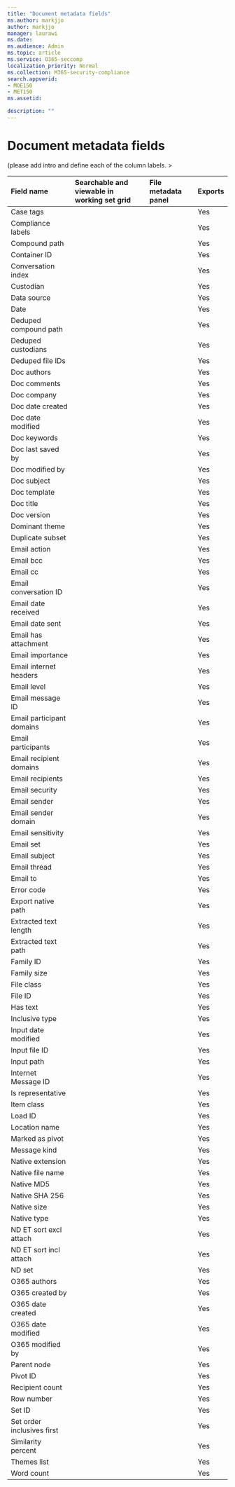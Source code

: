 ```yaml
---
title: "Document metadata fields"
ms.author: markjjo
author: markjjo
manager: laurawi
ms.date: 
ms.audience: Admin
ms.topic: article
ms.service: O365-seccomp
localization_priority: Normal
ms.collection: M365-security-compliance 
search.appverid: 
- MOE150
- MET150
ms.assetid: 

description: ""
---
```


# Document metadata fields

(please add intro and define each of the column labels. >


| **Field name** </br>| **Searchable and viewable in working set grid** | **File metadata panel** | **Exports** |
|:-------------------------- |:---------------------------------------- |:------------------------|:------------------|
|Case tags                  |                                                 |                         | Yes         |
|Compliance labels          |                                                 |                         | Yes         |
|Compound path              |                                                 |                         | Yes         |
|Container ID               |                                                 |                         | Yes         |
|Conversation index         |                                                 |                         | Yes         |
|Custodian                  |                                                 |                         | Yes         |
|Data source                |                                                 |                         | Yes         |
|Date                       |                                                 |                         | Yes         |
|Deduped compound path      |                                                 |                         | Yes         |
|Deduped custodians         |                                                 |                         | Yes         |
|Deduped file IDs           |                                                 |                         | Yes         |
|Doc authors                |                                                 |                         | Yes         |
|Doc comments               |                                                 |                         | Yes         |
|Doc company                |                                                 |                         | Yes         |
|Doc date created           |                                                 |                         | Yes         |
|Doc date modified          |                                                 |                         | Yes         |
|Doc keywords               |                                                 |                         | Yes         |
|Doc last saved by          |                                                 |                         | Yes         |
|Doc modified by            |                                                 |                         | Yes         |
|Doc subject                |                                                 |                         | Yes         |
|Doc template               |                                                 |                         | Yes         |
|Doc title                  |                                                 |                         | Yes         |
|Doc version                |                                                 |                         | Yes         |
|Dominant theme             |                                                 |                         | Yes         |
|Duplicate subset           |                                                 |                         | Yes         |
|Email action               |                                                 |                         | Yes         |
|Email bcc                  |                                                 |                         | Yes         |
|Email cc                   |                                                 |                         | Yes         |
|Email conversation ID      |                                                 |                         | Yes         |
|Email date received        |                                                 |                         | Yes         |
|Email date sent            |                                                 |                         | Yes         |
|Email has attachment       |                                                 |                         | Yes         |
|Email importance           |                                                 |                         | Yes         |
|Email internet headers     |                                                 |                         | Yes         |
|Email level                |                                                 |                         | Yes         |
|Email message ID           |                                                 |                         | Yes         |
|Email participant domains  |                                                 |                         | Yes         |
|Email participants         |                                                 |                         | Yes         |
|Email recipient domains    |                                                 |                         | Yes         |
|Email recipients           |                                                 |                         | Yes         |
|Email security             |                                                 |                         | Yes         |
|Email sender               |                                                 |                         | Yes         |
|Email sender domain        |                                                 |                         | Yes         |
|Email sensitivity          |                                                 |                         | Yes         |
|Email set                  |                                                 |                         | Yes         |
|Email subject              |                                                 |                         | Yes         |
|Email thread               |                                                 |                         | Yes         |
|Email to                   |                                                 |                         | Yes         |
|Error code                 |                                                 |                         | Yes         |
|Export native path         |                                                 |                         | Yes         |
|Extracted text length      |                                                 |                         | Yes         |
|Extracted text path        |                                                 |                         | Yes         |
|Family ID                  |                                                 |                         | Yes         |
|Family size                |                                                 |                         | Yes         |
|File class                 |                                                 |                         | Yes         |
|File ID                    |                                                 |                         | Yes         |
|Has text                   |                                                 |                         | Yes         |
|Inclusive type             |                                                 |                         | Yes         |
|Input date modified        |                                                 |                         | Yes         |
|Input file ID              |                                                 |                         | Yes         |
|Input path                 |                                                 |                         | Yes         |
|Internet Message ID        |                                                 |                         | Yes         |
|Is representative          |                                                 |                         | Yes         |
|Item class                 |                                                 |                         | Yes         |
|Load ID                    |                                                 |                         | Yes         |
|Location name              |                                                 |                         | Yes         |
|Marked as pivot            |                                                 |                         | Yes         |
|Message kind               |                                                 |                         | Yes         |
|Native extension           |                                                 |                         | Yes         |
|Native file name           |                                                 |                         | Yes         |
|Native MD5                 |                                                 |                         | Yes         |
|Native SHA 256             |                                                 |                         | Yes         |
|Native size                |                                                 |                         | Yes         |
|Native type                |                                                 |                         | Yes         |
|ND ET sort excl attach     |                                                 |                         | Yes         |
|ND ET sort incl attach     |                                                 |                         | Yes         |
|ND set                     |                                                 |                         | Yes         |
|O365 authors               |                                                 |                         | Yes         |
|O365 created by            |                                                 |                         | Yes         |
|O365 date created          |                                                 |                         | Yes         |
|O365 date modified         |                                                 |                         | Yes         |
|O365 modified by           |                                                 |                         | Yes         |
|Parent node                |                                                 |                         | Yes         |
|Pivot ID                   |                                                 |                         | Yes         |
|Recipient count            |                                                 |                         | Yes         |
|Row number                 |                                                 |                         | Yes         |
|Set ID                     |                                                 |                         | Yes         |
|Set order inclusives first |                                                 |                         | Yes         |
|Similarity percent         |                                                 |                         | Yes         |
|Themes list                |                                                 |                         | Yes         |
|Word count                 |                                                 |                         | Yes         |
